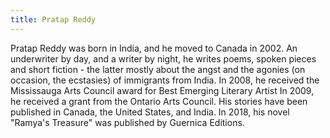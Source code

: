 ```yaml
---
title: Pratap Reddy
---
```

Pratap Reddy was born in India, and he moved to Canada in 2002. An underwriter by day,  and a writer by night, he writes poems, spoken pieces and short fiction - the latter mostly about the angst and the agonies (on occasion, the ecstasies) of immigrants from India. In 2008, he received the Mississauga Arts Council award for Best Emerging Literary Artist In 2009, he received a grant from the Ontario Arts Council. His stories have been published in Canada, the United States, and India. In 2018, his novel "Ramya's Treasure" was published by Guernica Editions. 
